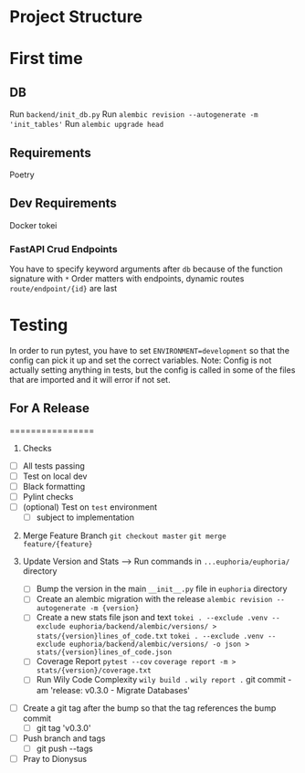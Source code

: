 # Project Structure



# First time
## DB
Run `backend/init_db.py`
Run `alembic revision --autogenerate -m 'init_tables'`
Run `alembic upgrade head`

## Requirements
Poetry

## Dev Requirements
Docker
tokei


### FastAPI Crud Endpoints
You have to specify keyword arguments after `db` because of the function signature with `*`
Order matters with endpoints, dynamic routes `route/endpoint/{id}` are last


# Testing
In order to run pytest, you have to set `ENVIRONMENT=development` so that the config
can pick it up and set the correct variables.
Note: Config is not actually setting anything in tests, but the config is called in some of the files that are imported and it will error if not set.


## For A Release
================
1. Checks
  - [ ] All tests passing
  - [ ] Test on local dev
  - [ ] Black formatting
  - [ ] Pylint checks
  - [ ] (optional) Test on `test` environment
    - [ ] subject to implementation

2. Merge Feature Branch
  `git checkout master`
  `git merge feature/{feature}`

3. Update Version and Stats --> Run commands in `...euphoria/euphoria/` directory
   - [ ] Bump the version in the main `__init__.py` file in `euphoria` directory
   - [ ] Create an alembic migration with the release
    `alembic revision --autogenerate -m {version}`
   - [ ] Create a new stats file json and text
    `tokei . --exclude .venv --exclude euphoria/backend/alembic/versions/ > stats/{version}lines_of_code.txt`
    `tokei . --exclude .venv --exclude euphoria/backend/alembic/versions/ -o json > stats/{version}lines_of_code.json`
   - [ ] Coverage Report
    `pytest --cov`
    `coverage report -m > stats/{version}/coverage.txt`
   - [ ] Run Wily Code Complexity
    `wily build .`
    `wily report .`
git commit -am 'release: v0.3.0 - Migrate Databases'
- [ ] Create a git tag after the bump so that the tag references the bump commit
  - [ ] git tag 'v0.3.0'
- [ ] Push branch and tags
  - [ ] git push --tags
- [ ] Pray to Dionysus
